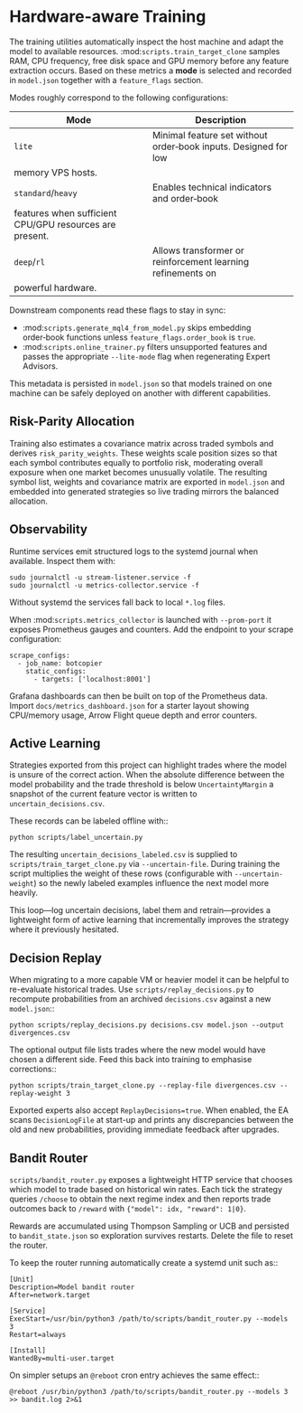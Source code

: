 # Hardware-aware Training

The training utilities automatically inspect the host machine and adapt the
model to available resources.  :mod:`scripts.train_target_clone` samples RAM,
CPU frequency, free disk space and GPU memory before any feature extraction
occurs.  Based on these metrics a **mode** is selected and recorded in
``model.json`` together with a ``feature_flags`` section.

Modes roughly correspond to the following configurations:

| Mode     | Description |
|----------|-------------|
| ``lite`` | Minimal feature set without order‑book inputs.  Designed for low
memory VPS hosts. |
| ``standard``/``heavy`` | Enables technical indicators and order‑book
features when sufficient CPU/GPU resources are present. |
| ``deep``/``rl`` | Allows transformer or reinforcement learning refinements on
powerful hardware. |

Downstream components read these flags to stay in sync:

* :mod:`scripts.generate_mql4_from_model.py` skips embedding order‑book
  functions unless ``feature_flags.order_book`` is ``true``.
* :mod:`scripts.online_trainer.py` filters unsupported features and passes the
  appropriate ``--lite-mode`` flag when regenerating Expert Advisors.

This metadata is persisted in ``model.json`` so that models trained on one
machine can be safely deployed on another with different capabilities.

## Risk-Parity Allocation

Training also estimates a covariance matrix across traded symbols and derives
``risk_parity_weights``.  These weights scale position sizes so that each
symbol contributes equally to portfolio risk, moderating overall exposure
when one market becomes unusually volatile.  The resulting symbol list,
weights and covariance matrix are exported in ``model.json`` and embedded
into generated strategies so live trading mirrors the balanced allocation.

## Observability

Runtime services emit structured logs to the systemd journal when available. Inspect them with:

```
sudo journalctl -u stream-listener.service -f
sudo journalctl -u metrics-collector.service -f
```

Without systemd the services fall back to local ``*.log`` files.

When :mod:`scripts.metrics_collector` is launched with ``--prom-port`` it exposes Prometheus gauges and counters. Add the endpoint to your scrape configuration:

```
scrape_configs:
  - job_name: botcopier
    static_configs:
      - targets: ['localhost:8001']
```

Grafana dashboards can then be built on top of the Prometheus data. Import ``docs/metrics_dashboard.json`` for a starter layout showing CPU/memory usage, Arrow Flight queue depth and error counters.

## Active Learning

Strategies exported from this project can highlight trades where the model is
unsure of the correct action. When the absolute difference between the model
probability and the trade threshold is below ``UncertaintyMargin`` a snapshot of
the current feature vector is written to ``uncertain_decisions.csv``.

These records can be labeled offline with::

    python scripts/label_uncertain.py

The resulting ``uncertain_decisions_labeled.csv`` is supplied to
``scripts/train_target_clone.py`` via ``--uncertain-file``. During training the
script multiplies the weight of these rows (configurable with
``--uncertain-weight``) so the newly labeled examples influence the next model
more heavily.

This loop—log uncertain decisions, label them and retrain—provides a lightweight
form of active learning that incrementally improves the strategy where it
previously hesitated.

## Decision Replay

When migrating to a more capable VM or heavier model it can be helpful to
re-evaluate historical trades.  Use ``scripts/replay_decisions.py`` to recompute
probabilities from an archived ``decisions.csv`` against a new ``model.json``::

    python scripts/replay_decisions.py decisions.csv model.json --output divergences.csv

The optional output file lists trades where the new model would have chosen a
different side.  Feed this back into training to emphasise corrections::

    python scripts/train_target_clone.py --replay-file divergences.csv --replay-weight 3

Exported experts also accept ``ReplayDecisions=true``.  When enabled, the EA
scans ``DecisionLogFile`` at start-up and prints any discrepancies between the
old and new probabilities, providing immediate feedback after upgrades.

## Bandit Router

``scripts/bandit_router.py`` exposes a lightweight HTTP service that chooses
which model to trade based on historical win rates.  Each tick the strategy
queries ``/choose`` to obtain the next regime index and then reports trade
outcomes back to ``/reward`` with ``{"model": idx, "reward": 1|0}``.

Rewards are accumulated using Thompson Sampling or UCB and persisted to
``bandit_state.json`` so exploration survives restarts.  Delete the file to
reset the router.

To keep the router running automatically create a systemd unit such as::

    [Unit]
    Description=Model bandit router
    After=network.target

    [Service]
    ExecStart=/usr/bin/python3 /path/to/scripts/bandit_router.py --models 3
    Restart=always

    [Install]
    WantedBy=multi-user.target

On simpler setups an ``@reboot`` cron entry achieves the same effect::

    @reboot /usr/bin/python3 /path/to/scripts/bandit_router.py --models 3 >> bandit.log 2>&1

